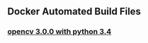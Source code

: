 ## Docker Automated Build Files

### [opencv 3.0.0 with python 3.4](https://hub.docker.com/r/c060604/opencv/)
